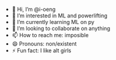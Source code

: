 - 👋 Hi, I’m @i-oeng
- 👀 I’m interested in ML and powerlifting
- 🌱 I’m currently learning ML on py
- 💞️ I’m looking to collaborate on anything
- 📫 How to reach me: imposible 
- 😄 Pronouns: non/existent
- ⚡ Fun fact: I like alt girls 

<!---
i-oeng/i-oeng is a ✨ special ✨ repository because its `README.md` (this file) appears on your GitHub profile.
You can click the Preview link to take a look at your changes.
--->
